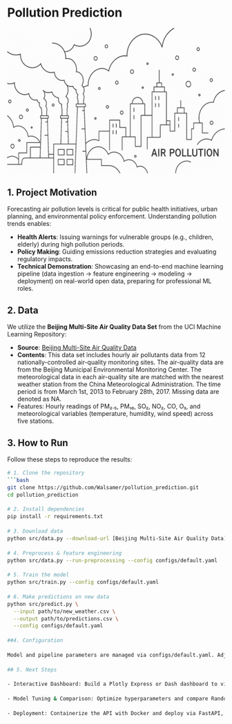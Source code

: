 # Pollution Prediction

![Air Pollution](assets/air_pollution.png)

## 1. Project Motivation
Forecasting air pollution levels is critical for public health initiatives, urban planning, and environmental policy enforcement. Understanding pollution trends enables:

- **Health Alerts**: Issuing warnings for vulnerable groups (e.g., children, elderly) during high pollution periods.
- **Policy Making**: Guiding emissions reduction strategies and evaluating regulatory impacts.
- **Technical Demonstration**: Showcasing an end-to-end machine learning pipeline (data ingestion → feature engineering → modeling → deployment) on real-world open data, preparing for professional ML roles.

## 2. Data
We utilize the **Beijing Multi-Site Air Quality Data Set** from the UCI Machine Learning Repository:

- **Source**: [Beijing Multi-Site Air Quality Data](https://archive.ics.uci.edu/dataset/501/beijing+multi+site+air+quality+data)
- **Contents**: This data set includes hourly air pollutants data from 12 nationally-controlled air-quality monitoring sites. The air-quality data are from the Beijing Municipal Environmental Monitoring Center. The meteorological data in each air-quality site are matched with the nearest weather station from the China Meteorological Administration. The time period is from March 1st, 2013 to February 28th, 2017. Missing data are denoted as NA.
- Features: Hourly readings of PM₂.₅, PM₁₀, SO₂, NO₂, CO, O₃, and meteorological variables (temperature, humidity, wind speed) across five stations. 

## 3. How to Run
Follow these steps to reproduce the results:

```bash
# 1. Clone the repository
```bash
git clone https://github.com/Walsamer/pollution_prediction.git
cd pollution_prediction

# 2. Install dependencies
pip install -r requirements.txt

# 3. Download data
python src/data.py --download-url [Beijing Multi-Site Air Quality Data](https://archive.ics.uci.edu/dataset/501/beijing+multi+site+air+quality+data)

# 4. Preprocess & feature engineering
python src/data.py --run-preprocessing --config configs/default.yaml

# 5. Train the model
python src/train.py --config configs/default.yaml

# 6. Make predictions on new data
python src/predict.py \
  --input path/to/new_weather.csv \
  --output path/to/predictions.csv \
  --config configs/default.yaml

##4. Configuration

Model and pipeline parameters are managed via configs/default.yaml. Adjust paths, split ratios, and hyperparameters as needed.

## 5. Next Steps

- Interactive Dashboard: Build a Plotly Express or Dash dashboard to visualize real-time forecasts for stakeholders.

- Model Tuning & Comparison: Optimize hyperparameters and compare Random Forest, XGBoost, and LSTM models using TimeSeriesSplit.

- Deployment: Containerize the API with Docker and deploy via FastAPI, including CI/CD with GitHub Actions.
